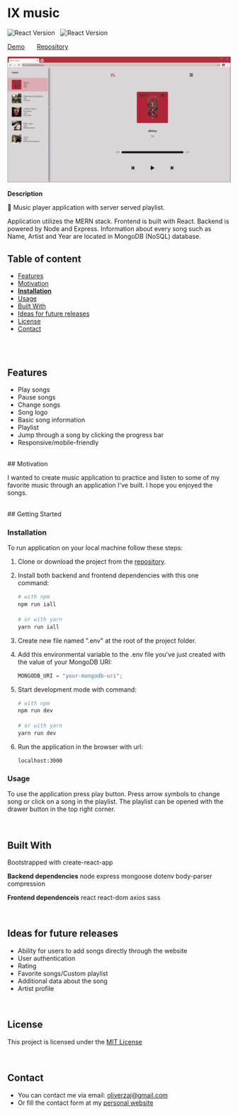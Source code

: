 # IX music

![React Version](https://img.shields.io/badge/react-v17.0.1-blue.svg) &nbsp;
![React Version](https://img.shields.io/badge/react-v17.0.1-blue.svg)<br/>

[Demo](https://ixmusic.herokuapp.com/) &nbsp; &nbsp; &nbsp; [Repository](https://github.com/777pretty/ixmusic)<br/>

![preview](https://github.com/001pretty/ixmusic/blob/main/ixmusic-preview.png)

**Description**

🎼 Music player application with server served playlist.

Application utilizes the MERN stack.
Frontend is built with React.
Backend is powered by Node and Express.
Information about every song such as Name, Artist and Year are located in MongoDB (NoSQL) database.
<br/>

## Table of content

- [Features](#features)
- [Motivation](#motivation)
- [**Installation**](#installation)
- [Usage](#usage)
- [Built With](#built-with)
- [Ideas for future releases](#ideas-for-future-releases)
- [License](#license)
- [Contact](#contact)

<br/>
<br/>

## Features

- Play songs
- Pause songs
- Change songs
- Song logo
- Basic song information
- Playlist
- Jump through a song by clicking the progress bar
- Responsive/mobile-friendly

<br/>
## Motivation

I wanted to create music application to practice and listen to some of my favorite music through an application I've built. I hope you enjoyed the songs.

<br/>
## Getting Started

### Installation

To run application on your local machine follow these steps:

1. Clone or download the project from the [repository](https://github.com/777pretty/ixmusic).
2. Install both backend and frontend dependencies with this one command:

   ```bash
   # with npm
   npm run iall

   # or with yarn
   yarn run iall
   ```

3. Create new file named ".env" at the root of the project folder.

4. Add this environmental variable to the .env file you've just created with the value of your MongoDB URI:
   ```javascript
   MONGODB_URI = "your-mongodb-uri";
   ```
5. Start development mode with command:

   ```bash
   # with npm
   npm run dev

   # or with yarn
   yarn run dev
   ```

6. Run the application in the browser with url:
   ```javacript
   localhost:3000
   ```

### Usage

To use the application press play button. Press arrow symbols to change song or click on a song in the playlist. The playlist can be opened with the drawer button in the top right corner.

<br />

## Built With

Bootstrapped with create-react-app

**Backend dependencies**
node
express
mongoose
dotenv
body-parser
compression

**Frontend dependenceis**
react
react-dom
axios
sass

<br/>

## Ideas for future releases

- Ability for users to add songs directly through the website
- User authentication
- Rating
- Favorite songs/Custom playlist
- Additional data about the song
- Artist profile

<br/>

## License

This project is licensed under the [MIT License](https://github.com/this/project/blob/master/LICENSE)

<br/>

## Contact

- You can contact me via email: oliverzaj@gmail.com
- Or fill the contact form at my [personal website](https://thezajac.com)
